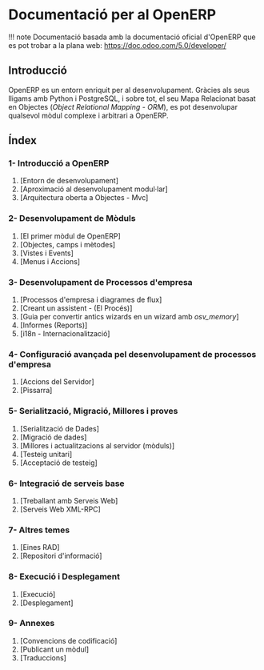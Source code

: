 # Documentació per al OpenERP

!!! note
    Documentació basada amb la documentació oficial d'OpenERP que es pot trobar
    a la plana web: https://doc.odoo.com/5.0/developer/

## Introducció

OpenERP es un entorn enriquit per al desenvolupament. Gràcies als seus lligams
amb Python i PostgreSQL, i sobre tot, el seu Mapa Relacionat basat en Objectes
(_Object Relational Mapping - ORM_), es pot desenvolupar qualsevol mòdul
complexe i arbitrari a OpenERP.

## Índex

### 1- Introducció a OpenERP

1. [Entorn de desenvolupament]
2. [Aproximació al desenvolupament modul·lar]
3. [Arquitectura oberta a Objectes - Mvc]

### 2- Desenvolupament de Mòduls

1. [El primer mòdul de OpenERP]
2. [Objectes, camps i mètodes]
3. [Vistes i Events]
4. [Menus i Accions]

### 3- Desenvolupament de Processos d'empresa

1. [Processos d'empresa i diagrames de flux]
2. [Creant un assistent - (El Procés)]
3. [Guia per convertir antics wizards en un wizard amb _osv_memory_]
4. [Informes (Reports)]
5. [i18n - Internacionalització]

### 4- Configuració avançada pel desenvolupament de processos d'empresa

1. [Accions del Servidor]
2. [Pissarra]

### 5- Serialització, Migració, Millores i proves

1. [Serialització de Dades]
2. [Migració de dades]
3. [Millores i actualitzacions al servidor (mòduls)]
4. [Testeig unitari]
5. [Acceptació de testeig]

### 6- Integració de serveis base

1. [Treballant amb Serveis Web]
2. [Serveis Web XML-RPC]

### 7- Altres temes

1. [Eines RAD]
2. [Repositori d'informació]

### 8- Execució i Desplegament

1. [Execució]
2. [Desplegament]

### 9- Annexes

1. [Convencions de codificació]
2. [Publicant un mòdul]
3. [Traduccions]
